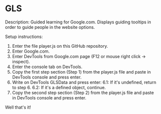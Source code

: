 # GLS

Description:
Guided learning for Google.com.
Displays guiding tooltips in order to guide people in the website options. 

Setup instructions:

1. Enter the file player.js on this GitHub repository.
2. Enter Google.com.
3. Enter DevTools from Google.com page (F12 or mouse right click -> inspect).
4. Enter the console tab on DevTools.
5. Copy the first step section (Step 1) from the player.js file and paste in DevTools console and press enter.
6. Write on DevTools GLSData and press enter:
    6.1: If it's undefined, return to step 6.
    6.2: If it's a defined object, continue.
7. Copy the second step section (Step 2) from the player.js file and paste in DevTools console and press enter.

Well that's it!
